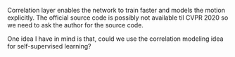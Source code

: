 Correlation layer enables the network to train faster and models the motion explicitly. The official source code is possibly not available til CVPR 2020 so we need to ask the author for the source code. 

One idea I have in mind is that, could we use the correlation modeling idea for self-supervised learning? 
